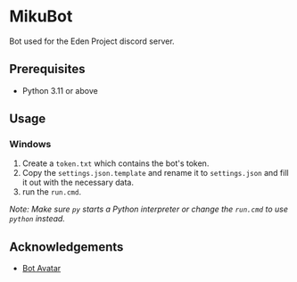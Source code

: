 # MikuBot

Bot used for the Eden Project discord server.

## Prerequisites

* Python 3.11 or above

## Usage

### Windows

1. Create a `token.txt` which contains the bot's token.
1. Copy the `settings.json.template` and rename it to `settings.json` and fill it out with the necessary data.
1. run the `run.cmd`.

_Note: Make sure `py` starts a Python interpreter or change the `run.cmd` to use `python` instead._

## Acknowledgements

* [Bot Avatar](https://cdn.discordapp.com/app-icons/1078530934766321744/65ae221617e928f3ff928e535885d66d.png?size=256)
